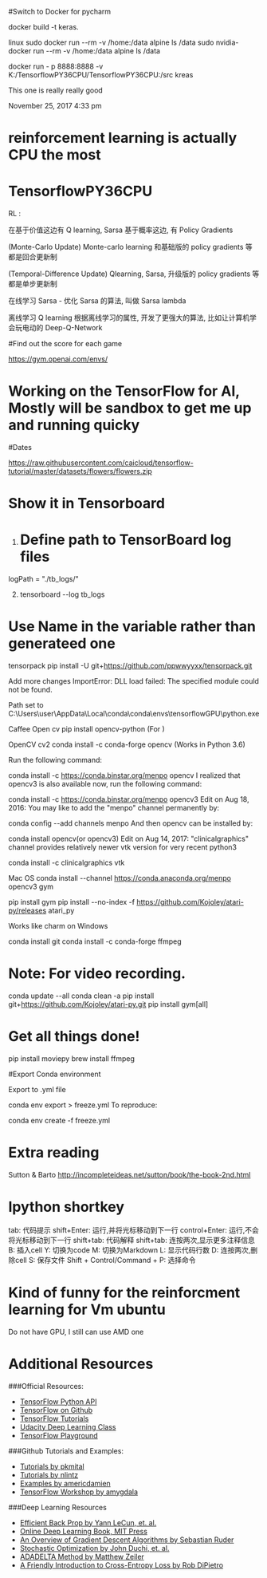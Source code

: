 

#Switch to Docker for pycharm


docker build -t keras.

linux
sudo docker run --rm -v /home:/data alpine ls /data
sudo nvidia-docker run --rm -v /home:/data alpine ls /data

docker run - p 8888:8888 -v K:/TensorflowPY36CPU/TensorflowPY36CPU:/src kreas



This one is really really good



November 25, 2017 4:33 pm

# reinforcement learning is actually CPU the most




# TensorflowPY36CPU

RL :

在基于价值这边有 Q learning, Sarsa 
基于概率这边, 有 Policy Gradients

(Monte-Carlo Update)
Monte-carlo learning 和基础版的 policy gradients 等 都是回合更新制 

(Temporal-Difference Update)
Qlearning, Sarsa, 升级版的 policy gradients 等都是单步更新制


在线学习
 Sarsa -
 优化 Sarsa 的算法, 叫做 Sarsa lambda

离线学习
Q learning
根据离线学习的属性, 开发了更强大的算法, 比如让计算机学会玩电动的 Deep-Q-Network

#Find out the score for each game

https://gym.openai.com/envs/


# Working on the TensorFlow for AI, Mostly will be sandbox to get me up and running quicky

#Dates

https://raw.githubusercontent.com/caicloud/tensorflow-tutorial/master/datasets/flowers/flowers.zip

# Show it in Tensorboard

1. # Define path to TensorBoard log files
logPath = "./tb_logs/"

2. tensorboard --log tb_logs 

# Use Name in the variable rather than generateed one


tensorpack
pip install -U git+https://github.com/ppwwyyxx/tensorpack.git


Add more changes
ImportError: DLL load failed: The specified module could not be found.

Path set to 
C:\Users\user\AppData\Local\conda\conda\envs\tensorflowGPU\python.exe


Caffee
Open cv
pip install opencv-python (For )



OpenCV cv2
conda install -c conda-forge opencv (Works in Python 3.6)

Run the following command:

conda install -c https://conda.binstar.org/menpo opencv
I realized that opencv3 is also available now, run the following command:

conda install -c https://conda.binstar.org/menpo opencv3
Edit on Aug 18, 2016: You may like to add the "menpo" channel permanently by:

conda config --add channels menpo
And then opencv can be installed by:

conda install opencv(or opencv3)
Edit on Aug 14, 2017: "clinicalgraphics" channel provides relatively newer vtk version for very recent python3

conda install -c clinicalgraphics vtk

Mac OS 
conda install --channel https://conda.anaconda.org/menpo opencv3
gym

pip install gym
pip install --no-index -f https://github.com/Kojoley/atari-py/releases atari_py

Works like charm on Windows

conda install git
conda install -c conda-forge ffmpeg
# Note: For video recording.
conda update --all
conda clean -a
pip install git+https://github.com/Kojoley/atari-py.git
pip install gym[all]
# Get all things done!

pip install moviepy
brew install ffmpeg




#Export Conda environment

Export to .yml file

conda env export > freeze.yml
To reproduce:

conda env create -f freeze.yml



# Extra reading
Sutton & Barto
http://incompleteideas.net/sutton/book/the-book-2nd.html


# Ipython shortkey

tab: 代码提示
shift+Enter: 运行,并将光标移动到下一行 control+Enter: 运行,不会将光标移动到下一行 shift+tab: 代码解释
shift+tab: 连按两次,显示更多注释信息
B: 插入cell
Y: 切换为code M: 切换为Markdown
L: 显示代码行数 D: 连按两次,删除cell
S: 保存文件 Shift + Control/Command + P: 选择命令

# Kind of funny for the reinforcment learning for Vm ubuntu
Do not have GPU, I still can use AMD one


# Additional Resources

###Official Resources:

 - [TensorFlow Python API](https://www.tensorflow.org/api_docs/python/)
 - [TensorFlow on Github](https://github.com/tensorflow/tensorflow)
 - [TensorFlow Tutorials](https://www.tensorflow.org/tutorials/)
 - [Udacity Deep Learning Class](https://www.udacity.com/course/deep-learning--ud730)
 - [TensorFlow Playground](http://playground.tensorflow.org/)

###Github Tutorials and Examples:

 - [Tutorials by pkmital](https://github.com/pkmital/tensorflow_tutorials)
 - [Tutorials by nlintz](https://github.com/nlintz/TensorFlow-Tutorials)
 - [Examples by americdamien](https://github.com/aymericdamien/TensorFlow-Examples)
 - [TensorFlow Workshop by amygdala](https://github.com/amygdala/tensorflow-workshop)

###Deep Learning Resources

 - [Efficient Back Prop by Yann LeCun, et. al.](http://yann.lecun.com/exdb/publis/pdf/lecun-98b.pdf)
 - [Online Deep Learning Book, MIT Press](http://www.deeplearningbook.org/)
 - [An Overview of Gradient Descent Algorithms by Sebastian Ruder](http://sebastianruder.com/optimizing-gradient-descent/)
 - [Stochastic Optimization by John Duchi, et. al.](http://www.jmlr.org/papers/volume12/duchi11a/duchi11a.pdf)
 - [ADADELTA Method by Matthew Zeiler](http://arxiv.org/abs/1212.5701)
 - [A Friendly Introduction to Cross-Entropy Loss by Rob DiPietro](http://rdipietro.github.io/friendly-intro-to-cross-entropy-loss/)




